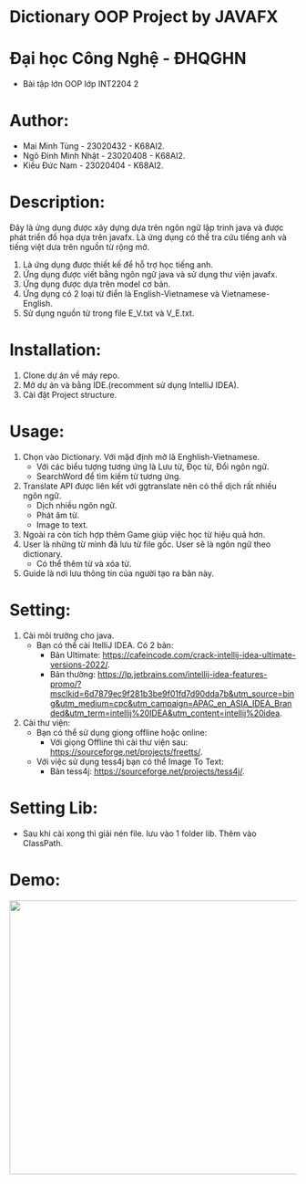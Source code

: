 # Dictionary OOP Project by JAVAFX

# Đại học Công Nghệ - ĐHQGHN
* Bài tập lớn OOP lớp INT2204 2


# Author:
* Mai Minh Tùng - 23020432 - K68AI2.
* Ngô Đinh Minh Nhật - 23020408 - K68AI2.
* Kiều Đức Nam - 23020404 - K68AI2.

# Description:
Đây là ứng dụng được xây dựng dựa trên ngôn ngữ lập trinh java và được phát triển đồ họa dựa trên javafx.
Là ứng dụng có thể tra cứu tiếng anh và tiếng việt dưa trên nguồn từ rộng mở.
1. Là ứng dụng được thiết kế để hỗ trợ học tiếng anh.
2. Ứng dụng được viết bằng ngôn ngữ java và sử dụng thư viện javafx.
3. Ứng dụng được dựa trên model cơ bản.
4. Ứng dụng có 2 loại từ điển là English-Vietnamese và Vietnamese-English.
5. Sử dụng nguồn từ trong file E_V.txt và V_E.txt.
# Installation:
1. Clone dự án về máy repo.
2. Mở dự án và bằng IDE.(recomment sử dụng IntelliJ IDEA).
3. Cài đặt Project structure.

# Usage:
1. Chọn vào Dictionary. Với mặd định mở là Enghlish-Vietnamese.
   * Với các biểu tượng tương ứng là Lưu từ, Đọc từ, Đổi ngôn ngữ.
   * SearchWord để tìm kiếm từ tương ứng.
2. Translate API được liên kết với ggtranslate nên có thể dịch rất nhiều ngôn ngữ.
   * Dịch nhiều ngôn ngữ.
   * Phát âm từ.
   * Image to text.
3. Ngoài ra còn tích hợp thêm Game giúp việc học từ hiệu quả hơn.
4. User là những từ mình đã lưu từ file gốc. User sẽ là ngôn ngữ theo dictionary.
   * Có thể thêm từ và xóa từ.
5. Guide là nơi lưu thông tin của người tạo ra bản này.

# Setting:
1. Cài môi trường cho java. 
   * Bạn có thể cài ItelliJ IDEA. Có 2 bản:
     * Bản Ultimate: https://cafeincode.com/crack-intellij-idea-ultimate-versions-2022/.
     * Bản thường:  https://lp.jetbrains.com/intellij-idea-features-promo/?msclkid=6d7879ec9f281b3be9f01fd7d90dda7b&utm_source=bing&utm_medium=cpc&utm_campaign=APAC_en_ASIA_IDEA_Branded&utm_term=intellij%20IDEA&utm_content=intellij%20idea.
2. Cài thư viện: 
   * Bạn có thể sử dụng giọng offline hoặc online:
     * Với giọng Offline thì cài thư viện sau: https://sourceforge.net/projects/freetts/.
   * Với việc sử dụng tess4j bạn có thể Image To Text:
     * Bản tess4j: https://sourceforge.net/projects/tess4j/.
# Setting Lib:
   * Sau khi cài xong thì giải nén file. lưu vào 1 folder lib. Thêm vào ClassPath.
# Demo:
<p align="center">
  <img width="640" height="480" src="https://i.imgur.com/2TWGJWy.png">
</p>

